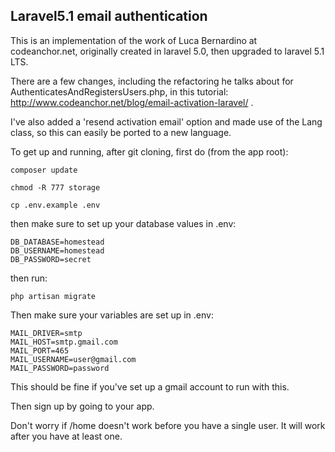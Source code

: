 ## Laravel5.1 email authentication

This is an implementation of the work of Luca Bernardino at codeanchor.net,
originally created in laravel 5.0, then upgraded to laravel 5.1 LTS.

There are a few changes, including the refactoring he talks about for
 AuthenticatesAndRegistersUsers.php, in this tutorial:
 http://www.codeanchor.net/blog/email-activation-laravel/ .
 
I've also added a 'resend activation email' option and made use of the Lang
class, so this can easily be ported to a new language.

To get up and running, after git cloning, first do (from the app root):

	composer update

	chmod -R 777 storage

	cp .env.example .env

then make sure to set up your database values in .env:

	DB_DATABASE=homestead
	DB_USERNAME=homestead
	DB_PASSWORD=secret

then run:

	php artisan migrate


Then make sure your variables are set up in .env:

	MAIL_DRIVER=smtp
	MAIL_HOST=smtp.gmail.com
	MAIL_PORT=465
	MAIL_USERNAME=user@gmail.com
	MAIL_PASSWORD=password

This should be fine if you've set up a gmail account to run with this.


Then sign up by going to your app.

Don't worry if /home doesn't work before you have a single user.  It will
work after you have at least one.

